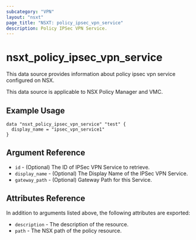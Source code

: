 ```yaml
---
subcategory: "VPN"
layout: "nsxt"
page_title: "NSXT: policy_ipsec_vpn_service"
description: Policy IPSec VPN Service.
---
```


# nsxt_policy_ipsec_vpn_service

This data source provides information about policy ipsec vpn service configured on NSX.

This data source is applicable to NSX Policy Manager and VMC.

## Example Usage

```hcl
data "nsxt_policy_ipsec_vpn_service" "test" {
  display_name = "ipsec_vpn_service1"
}
```

## Argument Reference

* `id` - (Optional) The ID of IPSec VPN Service to retrieve.
* `display_name` - (Optional) The Display Name of the IPSec VPN Service.
* `gateway_path` - (Optional) Gateway Path for this Service.

## Attributes Reference

In addition to arguments listed above, the following attributes are exported:

* `description` - The description of the resource.
* `path` - The NSX path of the policy resource.
